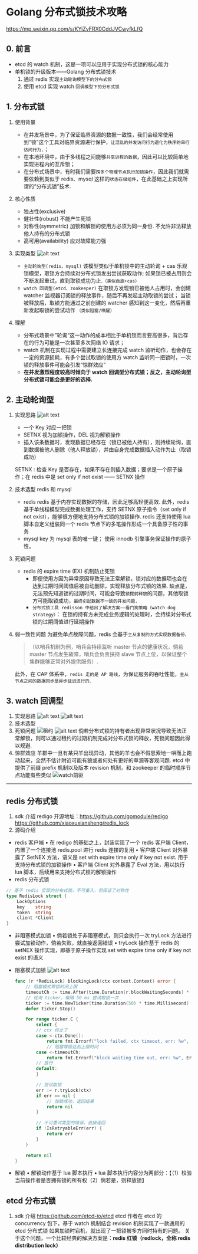 # Golang 分布式锁技术攻略

https://mp.weixin.qq.com/s/KYiZvFRX0CddJVCwyfkLfQ

## 0. 前言

- etcd 的 watch 机制，这是一项可以应用于实现分布式锁的核心能力
- 单机锁的升级版本——Golang 分布式锁技术
  1. 通过 redis 实现`主动轮询模型下的分布式锁`
  2. 使用 etcd 实现 watch `回调模型下的分布式锁`

## 1. 分布式锁

1. 使用背景
   - 在并发场景中，为了保证临界资源的数据一致性，我们会经常使用到“锁”这个工具对临界资源进行保护，`让混乱的并发访问行为退化为秩序的串行访问行为.`；
   - 在本地环境中，由于多线程之间能够`共享进程的数据`，因此可以比较简单地实现进程内的互斥锁；
   - 在分布式场景中，有时我们需要`跨多个物理节点执行加锁操作`，因此我们就需要依赖到类似于 redis、mysql 这样的`状态存储组件`，在此基础之上实现所谓的“分布式锁”技术.
2. 核心性质
   - 独占性(exclusive)
   - 健壮性(robust)
     不能产生死锁
   - 对称性(symmetric)
     加锁和解锁的使用方必须为同一身份. 不允许非法释放他人持有的分布式锁
   - 高可用(availability)
     应对故障能力强
3. 实现类型
   ![alt text](image.png)

   - `主动轮询型(redis、mysql)`
     该模型类似于单机锁中的主动轮询 + cas 乐观锁模型，取锁方会持续对分布式锁发出尝试获取动作;
     如果锁已被占用则会不断发起重试，直到取锁成功为止.`（类似自旋+cas）`
   - `watch 回调型(etcd、zookeeper)`
     在取锁方发现锁已被他人占用时，会创建 watcher 监视器订阅锁的释放事件，随后不再发起主动取锁的尝试；
     当锁被释放后，取锁方能通过之前创建的 watcher 感知到这一变化，然后再重新发起取锁的尝试动作 `（类似阻塞/唤醒）`

4. 理解
   - 分布式场景中”轮询“这一动作的成本相比于单机锁而言要高很多，背后存在的行为可能是一次甚至多次网络 IO 请求；
   - watch 机制在实现过程中需要建立长连接完成 watch 监听动作，也会存在一定的资源损耗，有多个尝试取锁的使用方 watch 监听同一把锁时，一次锁的释放事件可能会引发“惊群效应”
   - **在并发激烈程度较高时倾向于 watch 回调型分布式锁；反之，主动轮询型分布式锁可能会是更好的选择.**

## 2. 主动轮询型

1. 实现思路
   ![alt text](image-1.png)

   - 一个 Key 对应一把锁
   - SETNX 视为加锁操作，DEL 视为解锁操作
   - 插入该条数据时，发现数据已经存在（锁已被他人持有），则持续轮询，直到数据被他人删除（他人释放锁），并由自身完成数据插入动作为止（取锁成功）

   SETNX : 检查 Key 是否存在，如果不存在则插入数据；要求是一个原子操作；在 redis 中是 set only if not exist —— SETNX 操作

2. 技术选型
   redis 和 mysql

   - redis
     redis 基于内存实现数据的存储，因此足够高轻便高效.
     此外，redis 基于单线程模型完成数据处理工作，支持 SETNX 原子指令（set only if not exist），能够很方便地支持分布式锁的加锁操作.
     redis 还支持使用 lua 脚本自定义组装同一个 redis 节点下的多笔操作形成一个具备原子性的事务
   - mysql
     key 为 mysql 表的唯一键；
     使用 innodb 引擎事务保证操作的原子性。

3. 死锁问题

   - redis 的 expire time (EX) 机制防止死锁
     - 即便使用方因为异常原因导致无法正常解锁，锁对应的数据项也会在达到过期时间阈值后被自动删除，实现释放分布式锁的效果.
       缺点是，无法预先知道锁的过期时间，可能会导致`锁提前释放`的问题，其他取锁方可能取锁成功，`最终引起数据不一致的并发问题.`
     - `分布式锁工具 redisson 中给出了解决方案——看门狗策略（watch dog strategy）`：
       在锁的持有方未完成业务逻辑的处理时，会持续对分布式锁的过期阈值进行延期操作

4. 弱一致性问题
   为避免单点故障问题，redis 会基于`主从复制的方式实现数据备份`.

   > （以哨兵机制为例，哨兵会持续监听 master 节点的健康状况，倘若 master 节点发生故障，哨兵会负责扶持 slave 节点上位，以保证整个集群能够正常对外提供服务）.

   此外，在 CAP 体系中，`redis 走的是 AP 路线`，为保证服务的吞吐性能，`主从节点之间的数据同步是异步延迟进行的.`

## 3. watch 回调型

1. 实现思路
   ![alt text](image-3.png)
   ![alt text](image-4.png)
2. 技术选型
3. 死锁问题
   ![租约](image-5.png)
   ![alt text](image-6.png)
   倘若分布式锁的持有者出现异常状况导致无法正常解锁，则可以通过租约的过期机制完成对分布式锁的释放，死锁问题因此得以规避.
4. 惊群效应
   羊群中一旦有某只羊出现异动，其他的羊也会不假思索地一哄而上跑动起来，全然不估计附近可能有狼或者何处有更好的草源等客观问题.
   etcd 中提供了前缀 prefix 机制以及版本 revision 机制，和 zookeeper 的临时顺序节点功能有些类似
   ![watch前驱](image-7.png)

---

## redis 分布式锁

1. sdk 介绍
   redigo 开源地址：https://github.com/gomodule/redigo
   https://github.com/xiaoxuxiansheng/redis_lock
2. 源码介绍

- redis 客户端
  • 在 redigo 的基础之上，封装实现了一个 redis 客户端 Client，内置了一个连接池 redis.pool 进行 redis 连接的复用
  • 客户端 Client 对外暴露了 SetNEX 方法，语义是 set with expire time only if key not exist. 用于支持分布式锁的加锁操作
  • 客户端 Client 对外暴露了 Eval 方法，用以执行 lua 脚本，后续用来支持分布式锁的解锁操作
- redis 分布式锁

```go
// 基于 redis 实现的分布式锁，不可重入，但保证了对称性
type RedisLock struct {
    LockOptions
    key    string
    token  string
    client *Client
}
```

- 非阻塞模式加锁
  • 倘若锁处于非阻塞模式，则只会执行一次 tryLock 方法进行尝试加锁动作，倘若失败，就直接返回错误
  • tryLock 操作基于 redis 的 setNEX 操作实现，即基于原子操作实现 set with expire time only if key not exist 的语义
- 阻塞模式加锁
  ![alt text](image-2.png)

  ```go
  func (r *RedisLock) blockingLock(ctx context.Context) error {
      // 阻塞模式等锁时间上限
      timeoutCh := time.After(time.Duration(r.blockWaitingSeconds) * time.Second)
      // 轮询 ticker，每隔 50 ms 尝试取锁一次
      ticker := time.NewTicker(time.Duration(50) * time.Millisecond)
      defer ticker.Stop()

      for range ticker.C {
          select {
          // ctx 终止了
          case <-ctx.Done():
              return fmt.Errorf("lock failed, ctx timeout, err: %w", ctx.Err())
              // 阻塞等锁达到上限时间
          case <-timeoutCh:
              return fmt.Errorf("block waiting time out, err: %w", ErrLockAcquiredByOthers)
          // 放行
          default:
          }

          // 尝试取锁
          err := r.tryLock(ctx)
          if err == nil {
              // 加锁成功，返回结果
              return nil
          }

          // 不可重试类型的错误，直接返回
          if !IsRetryableErr(err) {
              return err
          }
      }

      return nil
  }
  ```

- 解锁
  • 解锁动作基于 lua 脚本执行
  • lua 脚本执行内容分为两部分：【（1）校验当前操作者是否拥有锁的所有权（2）倘若是，则释放锁】

## etcd 分布式锁

1. sdk 介绍
   https://github.com/etcd-io/etcd
   etcd 作者在 etcd 的 concurrency 包下，基于 watch 机制结合 revision 机制实现了一款通用的 etcd 分布式锁
   如果加锁时宕机，就出现了一把锁被多方同时持有的问题。
   关于这个问题，一个比较经典的解决方案是：**redis 红锁（redlock，全称 redis distribution lock）**
